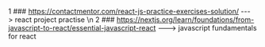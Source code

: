 1 ### https://contactmentor.com/react-js-practice-exercises-solution/            ---> react project practise \n
2 ### https://nextjs.org/learn/foundations/from-javascript-to-react/essential-javascript-react        ---> javascript fundamentals for react
